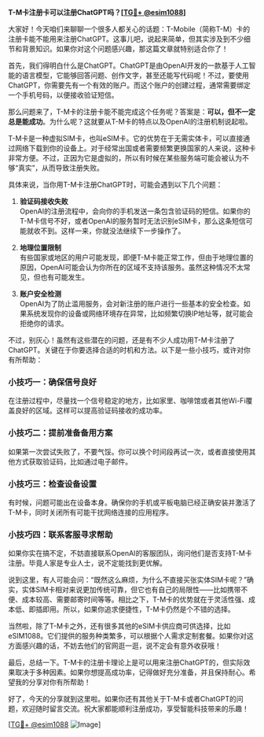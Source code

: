**T-M卡注册卡可以注册ChatGPT吗？[[TG💪+ @esim1088](https://t.me/s/esim1088)]**

大家好！今天咱们来聊聊一个很多人都关心的话题：T-Mobile（简称T-M）卡的注册卡能不能用来注册ChatGPT。这事儿吧，说起来简单，但其实涉及到不少细节和背景知识。如果你对这个问题感兴趣，那这篇文章就特别适合你了！

首先，我们得明白什么是ChatGPT。ChatGPT是由OpenAI开发的一款基于人工智能的语言模型，它能够回答问题、创作文字，甚至还能写代码呢！不过，要使用ChatGPT，你需要先有一个有效的账户。而这个账户的创建过程，通常需要绑定一个手机号码，以便接收验证短信。

那么问题来了，T-M卡的注册卡能不能完成这个任务呢？答案是：**可以，但不一定总是能成功**。为什么呢？这就要从T-M卡的特点以及OpenAI的注册机制说起啦。

T-M卡是一种虚拟SIM卡，也叫eSIM卡。它的优势在于无需实体卡，可以直接通过网络下载到你的设备上。对于经常出国或者需要频繁更换国家的人来说，这种卡非常方便。不过，正因为它是虚拟的，所以有时候在某些服务端可能会被认为不够“真实”，从而导致注册失败。

具体来说，当你用T-M卡注册ChatGPT时，可能会遇到以下几个问题：

1. **验证码接收失败**  
   OpenAI的注册流程中，会向你的手机发送一条包含验证码的短信。如果你的T-M卡信号不好，或者OpenAI的服务暂时无法识别eSIM卡，那么这条短信可能就收不到。这样一来，你就没法继续下一步操作了。

2. **地理位置限制**  
   有些国家或地区的用户可能发现，即便T-M卡能正常工作，但由于地理位置的原因，OpenAI可能会认为你所在的区域不支持该服务。虽然这种情况不太常见，但也有可能发生。

3. **账户安全检测**  
   OpenAI为了防止滥用服务，会对新注册的账户进行一些基本的安全检查。如果系统发现你的设备或网络环境存在异常，比如频繁切换IP地址等，就可能会拒绝你的请求。

不过，别灰心！虽然有这些潜在的问题，还是有不少人成功用T-M卡注册了ChatGPT。关键在于你要选择合适的时机和方法。以下是一些小技巧，或许对你有所帮助：

### 小技巧一：确保信号良好  
在注册过程中，尽量找一个信号稳定的地方，比如家里、咖啡馆或者其他Wi-Fi覆盖良好的区域。这样可以提高验证码接收的成功率。

### 小技巧二：提前准备备用方案  
如果第一次尝试失败了，不要气馁。你可以换个时间段再试一次，或者直接使用其他方式获取验证码，比如通过电子邮件。

### 小技巧三：检查设备设置  
有时候，问题可能出在设备本身。确保你的手机或平板电脑已经正确安装并激活了T-M卡，同时关闭所有可能干扰网络连接的应用程序。

### 小技巧四：联系客服寻求帮助  
如果你实在搞不定，不妨直接联系OpenAI的客服团队，询问他们是否支持T-M卡注册。毕竟人家是专业人士，说不定能找到更优解。

说到这里，有人可能会问：“既然这么麻烦，为什么不直接买张实体SIM卡呢？”确实，实体SIM卡相对来说更加传统可靠，但它也有自己的局限性——比如携带不便、成本较高、需要邮寄时间等等。相比之下，T-M卡的优势就在于灵活性强、成本低、即插即用。所以，如果你追求便捷性，T-M卡仍然是个不错的选择。

当然啦，除了T-M卡之外，还有很多其他的eSIM卡供应商可供选择，比如eSIM1088。它们提供的服务种类繁多，可以根据个人需求定制套餐。如果你对这方面感兴趣的话，不妨去他们的官网逛一逛，说不定会有意外收获哦！

最后，总结一下。T-M卡的注册卡理论上是可以用来注册ChatGPT的，但实际效果取决于多种因素。如果你想提高成功率，记得做好充分准备，并且保持耐心。希望我的分享对你有所帮助！

好了，今天的分享就到这里啦。如果你还有其他关于T-M卡或者ChatGPT的问题，欢迎随时留言交流。祝大家都能顺利注册成功，享受智能科技带来的乐趣！

[[TG💪+ @esim1088](https://t.me/s/esim1088) ![Image](https://i.postimg.cc/4NQfJmqS/Snipaste-2025-05-13-00-14-12.png)]